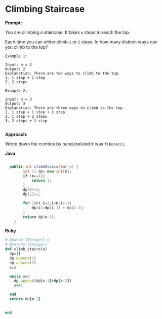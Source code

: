 # Climbing Staircase


**Prompt:**

You are climbing a staircase. It takes `n` steps to reach the top.

Each time you can either climb `1` or `2` steps. In how many distinct ways can you climb to the top?

  ```
  Example 1:
  
  Input: n = 2
  Output: 2
  Explanation: There are two ways to climb to the top.
  1. 1 step + 1 step
  2. 2 steps

  Example 2:

  Input: n = 3
  Output: 3
  Explanation: There are three ways to climb to the top.
  1. 1 step + 1 step + 1 step
  2. 1 step + 2 steps
  3. 2 steps + 1 step
   
```

**Approach:**

Wrote down the combos by hand,realized it was `fibonacci`.

**Java**

```java

  public int climbStairs(int n) {
        int [] dp= new int[n];
        if (n==1){
            return 1;
        }
        dp[0]=1;
        dp[1]=2;

        for (int i=2;i<n;i++){
            dp[i]=dp[i-1] + dp[i-2];
        }
        return dp[n-1];
    }

```

**Ruby**
```ruby
# @param {Integer} n
# @return {Integer}
def climb_stairs(n)
  dp=[]
  dp.append(1)
  dp.append(2)
  x=2

  while x<n 
    dp.append(dp[x-1]+dp[x-2])
    x+=1

  end
  return dp[n-1]

    
end


```
